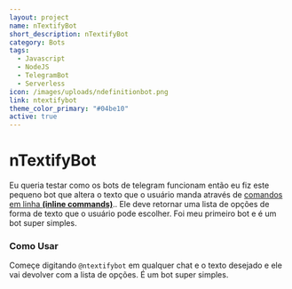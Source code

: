 ```yaml
---
layout: project
name: nTextifyBot
short_description: nTextifyBot
category: Bots
tags:
  - Javascript
  - NodeJS
  - TelegramBot
  - Serverless
icon: /images/uploads/ndefinitionbot.png
link: ntextifybot
theme_color_primary: "#04be10"
active: true
---
```


# nTextifyBot

Eu queria testar como os bots de telegram funcionam então eu fiz este pequeno bot que altera o texto que o usuário manda através de [comandos em linha **(inline commands)**](https://core.telegram.org/bots/inline)..
Ele deve retornar uma lista de opções de forma de texto que o usuário pode escolher. Foi meu primeiro bot e é um bot super simples.

### Como Usar

Começe digitando `@ntextifybot` em qualquer chat e o texto desejado e ele vai devolver com a lista de opções. É um bot super simples.
